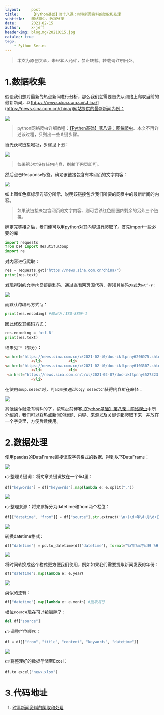 ```yaml
---
layout:     post
title:      【Python基础】第十八课：时事新闻资料的爬取和处理
subtitle:   网络爬虫，数据处理
date:       2021-02-15
author:     x-jeff
header-img: blogimg/20210215.jpg
catalog: true
tags:
    - Python Series
---
```

>本文为原创文章，未经本人允许，禁止转载。转载请注明出处。

# 1.数据收集

假设我们想对最新的热点新闻进行分析，那么我们就需要首先从网络上爬取当前的最新新闻，以[https://news.sina.com.cn/china/](https://news.sina.com.cn/china/)网站提供的最新新闻为例：

![](https://xjeffblogimg.oss-cn-beijing.aliyuncs.com/BLOGIMG/BlogImage/PythonSeries/Lesson18/18x1.png)

>python网络爬虫详细教程：[【Python基础】第八课：网络爬虫](http://shichaoxin.com/2019/11/04/Python基础-第八课-网络爬虫/)。本文不再详述该过程，只列出一些关键步骤。

首先获取链接地址，步骤见下图：

![](https://xjeffblogimg.oss-cn-beijing.aliyuncs.com/BLOGIMG/BlogImage/PythonSeries/Lesson18/18x2.png)

>如果第3步没有任何内容，刷新下网页即可。

然后点击Response标签，确定该链接包含有本网页的文字内容：

![](https://xjeffblogimg.oss-cn-beijing.aliyuncs.com/BLOGIMG/BlogImage/PythonSeries/Lesson18/18x3.png)

如上图红色框标示的部分所示，说明该链接包含我们所要的网页中的最新新闻的内容。

>如果该链接未包含网页的文字内容，则可尝试红色圆圈内剩余的另外三个链接。

确定完链接之后，我们便可以用python对其内容进行爬取了。首先import一些必要的库：

```python
import requests
from bs4 import BeautifulSoup
import re
```

对内容进行爬取：

```python
res = requests.get("https://news.sina.com.cn/china/")
print(res.text)
```

发现得到的文字内容都是乱码。通过查看网页源代码，得知其编码方式为`utf-8`：

![](https://xjeffblogimg.oss-cn-beijing.aliyuncs.com/BLOGIMG/BlogImage/PythonSeries/Lesson18/18x4.png)

而默认的编码方式为：

```python
print(res.encoding) #输出为：ISO-8859-1
```

因此修改其编码方式：

```python
res.encoding = 'utf-8'
print(res.text)
```

结果见下（部分）：

```html
<a href="https://news.sina.com.cn/c/2021-02-10/doc-ikftpnny6206975.shtml" target="_blank"  title="春节假期来了 牢记这50条防疫要点">春节假期来了 牢记这50条防疫要点</a>
            </li>            <li>
<a href="https://news.sina.com.cn/c/2021-02-10/doc-ikftpnny6103607.shtml" target="_blank"  title="牛弹琴：马上就是春节，三个好消息和一个坏消息！">牛弹琴：马上就是春节，三个好消息和一个坏消息！</a>
            </li>            <li>
 <a href="https://news.sina.com.cn/c/xl/2021-02-07/doc-ikftpnny5527323.shtml" target="_blank"  title="时政微纪录丨百姓心 中国年">时政微纪录丨百姓心 中国年</a>
            </li>
```

在使用`soup.select`时，可以直接通过`Copy selector`获得内容所在路径：

![](https://xjeffblogimg.oss-cn-beijing.aliyuncs.com/BLOGIMG/BlogImage/PythonSeries/Lesson18/18x5.png)

其他操作就没有特殊的了，按照之前博客[【Python基础】第八课：网络爬虫](http://shichaoxin.com/2019/11/04/Python基础-第八课-网络爬虫/)中所介绍的，我们可以将热点新闻的标题、内容、来源以及关键词都爬取下来，并放在一个字典里，方便后续使用。

# 2.数据处理

使用pandas的DataFrame直接读取字典格式的数据，得到以下DataFrame：

![](https://xjeffblogimg.oss-cn-beijing.aliyuncs.com/BLOGIMG/BlogImage/PythonSeries/Lesson18/18x6.png)

👉整理关键词：将文章关键词放在一个list里：

```python
df["keywords"] = df["keywords"].map(lambda e: e.split(","))
```

![](https://xjeffblogimg.oss-cn-beijing.aliyuncs.com/BLOGIMG/BlogImage/PythonSeries/Lesson18/18x7.png)

👉整理来源：将来源拆分为datetime和from两个栏位：

```python
df[["datetime", "from"]] = df["source"].str.extract('\n+(\d+年\d+月\d+日 \d+:\d+)\n+(\w+)', expand=False)
```

![](https://xjeffblogimg.oss-cn-beijing.aliyuncs.com/BLOGIMG/BlogImage/PythonSeries/Lesson18/18x8.png)

转换datetime格式：

```python
df["datetime"] = pd.to_datetime(df["datetime"], format="%Y年%m月%d日 %H:%M")
```

![](https://xjeffblogimg.oss-cn-beijing.aliyuncs.com/BLOGIMG/BlogImage/PythonSeries/Lesson18/18x9.png)

将时间转换成这个格式更方便我们使用，例如如果我们需要提取新闻发表的年份：

```python
df["datetime"].map(lambda e: e.year)
```

![](https://xjeffblogimg.oss-cn-beijing.aliyuncs.com/BLOGIMG/BlogImage/PythonSeries/Lesson18/18x10.png)

类似的还有：

```python
df["datetime"].map(lambda e: e.month) #提取月份
```

栏位source现在可以被删除了：

```python
del df["source"]
```

👉调整栏位顺序：

```python
df = df[["from", "title", "content", "keywords", "datetime"]]
```

![](https://xjeffblogimg.oss-cn-beijing.aliyuncs.com/BLOGIMG/BlogImage/PythonSeries/Lesson18/18x11.png)

👉将整理好的数据存储至Excel：

```python
df.to_excel("news.xlsx")
```

# 3.代码地址

1. [时事新闻资料的爬取和处理](https://github.com/x-jeff/Python_Code_Demo/tree/master/Demo18)